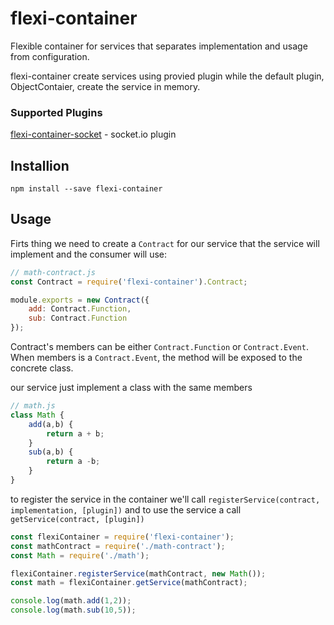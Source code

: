 # flexi-container
Flexible container for services that separates implementation and usage from configuration.

flexi-container create services using provied plugin while the default plugin, ObjectContaier, create the service in memory.
### Supported Plugins
[flexi-container-socket](https://github.com/nyccyn/flexi-container-socket) - socket.io plugin

## Installion
`npm install --save flexi-container`

## Usage
Firts thing we need to create a `Contract` for our service that the service will implement and the consumer will use:
```javascript
// math-contract.js
const Contract = require('flexi-container').Contract;

module.exports = new Contract({
    add: Contract.Function,
    sub: Contract.Function
});
```

Contract's members can be either `Contract.Function` or `Contract.Event`.
When members is a `Contract.Event`, the method will be exposed to the concrete class.

our service just implement a class with the same members
```javascript
// math.js
class Math {
    add(a,b) {
        return a + b;
    }
    sub(a,b) {
        return a -b;
    }
}
```
to register the service in the container we'll call `registerService(contract, implementation, [plugin])` and to use the service a call `getService(contract, [plugin])`
```javascript
const flexiContainer = require('flexi-container');
const mathContract = require('./math-contract');
const Math = require('./math');

flexiContainer.registerService(mathContract, new Math());
const math = flexiContainer.getService(mathContract);

console.log(math.add(1,2));
console.log(math.sub(10,5));
```